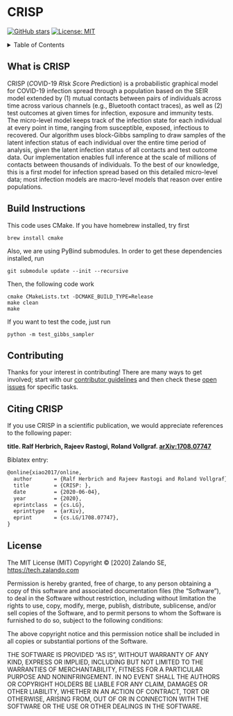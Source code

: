 # CRISP

[![GitHub stars](https://img.shields.io/github/stars/zalandoresearch/fashion-mnist.svg?style=flat&label=Star)](https://github.com/zalandoresearch/CRISP/)
[![License: MIT](https://img.shields.io/badge/License-MIT-yellow.svg)](https://opensource.org/licenses/MIT)

<details><summary>Table of Contents</summary><p>

* [What is CRISP](#what-is-CRISP)
* [Build Instructions](#build-instructions)
* [Contributing](#contributing)
* [Citing CRISP](#citing-CRISP)
* [License](#license)
</p></details><p></p>


## What is CRISP

CRISP (*C*OVID-19 *RI*sk *S*core *P*rediction) is a probabilistic graphical model for COVID-19 infection spread through a population based on the SEIR model extended by (1) mutual contacts between pairs of individuals across time across various channels (e.g., Bluetooth contact traces), as well as (2) test outcomes at given times for infection, exposure and immunity tests. The micro-level model keeps track of the infection state for each individual at every point in time, ranging from susceptible, exposed, infectious to recovered. Our algorithm uses block-Gibbs sampling to draw samples of the latent infection status of each individual over the entire time period of analysis, given the latent infection status of all contacts and test outcome data. Our implementation enables full inference at the scale of millions of contacts between thousands of individuals. To the best of our knowledge, this is a first model for infection spread based on this detailed micro-level data; most infection models are macro-level models that reason over entire populations.

## Build Instructions

This code uses CMake. If you have homebrew installed, try first

```brew install cmake```

Also, we are using PyBind submodules. In order to get these dependencies installed, run

```git submodule update --init --recursive```

Then, the following code work

```
cmake CMakeLists.txt -DCMAKE_BUILD_TYPE=Release
make clean
make
```

If you want to test the code, just run

```
python -m test_gibbs_sampler
```

## Contributing

Thanks for your interest in contributing! There are many ways to get involved; start with our [contributor guidelines](/CONTRIBUTING.md) and then check these [open issues](https://github.com/zalandoresearch/CRISP/issues) for specific tasks.

## Citing CRISP
If you use CRISP in a scientific publication, we would appreciate references to the following paper:

**title. Ralf Herbrich, Rajeev Rastogi, Roland Vollgraf. [arXiv:1708.07747](http://arxiv.org/abs/1708.07747)**

Biblatex entry:
```latex
@online{xiao2017/online,
  author       = {Ralf Herbrich and Rajeev Rastogi and Roland Vollgraf},
  title        = {CRISP: },
  date         = {2020-06-04},
  year         = {2020},
  eprintclass  = {cs.LG},
  eprinttype   = {arXiv},
  eprint       = {cs.LG/1708.07747},
}
```

## License

The MIT License (MIT) Copyright © [2020] Zalando SE, https://tech.zalando.com

Permission is hereby granted, free of charge, to any person obtaining a copy of this software and associated documentation files (the “Software”), to deal in the Software without restriction, including without limitation the rights to use, copy, modify, merge, publish, distribute, sublicense, and/or sell copies of the Software, and to permit persons to whom the Software is furnished to do so, subject to the following conditions:

The above copyright notice and this permission notice shall be included in all copies or substantial portions of the Software.

THE SOFTWARE IS PROVIDED “AS IS”, WITHOUT WARRANTY OF ANY KIND, EXPRESS OR IMPLIED, INCLUDING BUT NOT LIMITED TO THE WARRANTIES OF MERCHANTABILITY, FITNESS FOR A PARTICULAR PURPOSE AND NONINFRINGEMENT. IN NO EVENT SHALL THE AUTHORS OR COPYRIGHT HOLDERS BE LIABLE FOR ANY CLAIM, DAMAGES OR OTHER LIABILITY, WHETHER IN AN ACTION OF CONTRACT, TORT OR OTHERWISE, ARISING FROM, OUT OF OR IN CONNECTION WITH THE SOFTWARE OR THE USE OR OTHER DEALINGS IN THE SOFTWARE.
